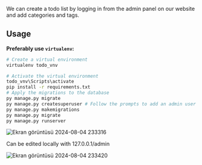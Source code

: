 We can create a todo list by logging in from the admin panel on our website and add categories and tags.


## Usage

**Preferably use `virtualenv`:**

```bash
# Create a virtual environment
virtualenv todo_vnv

# Activate the virtual environment
todo_vnv\Scripts\activate
pip install -r requirements.txt
# Apply the migrations to the database 
py manage.py migrate 
py manage.py createsuperuser # Follow the prompts to add an admin user
py manage.py makemigrations
py manage.py migrate
py manage.py runserver   		
```
![Ekran görüntüsü 2024-08-04 233316](https://github.com/user-attachments/assets/d56150b3-0296-44c1-ac9b-df38aa6e1078)


Can be edited locally with 127.0.0.1/admin

![Ekran görüntüsü 2024-08-04 233420](https://github.com/user-attachments/assets/7318b8d6-7c92-42a4-b81a-341b48bcf9c6)
